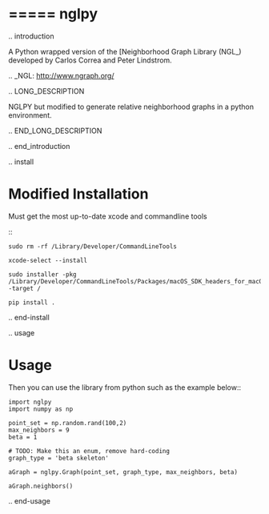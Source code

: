 =====
nglpy
=====

.. introduction

A Python wrapped version of the [Neighborhood Graph Library
(NGL_) developed by Carlos Correa and Peter Lindstrom.

.. _NGL: http://www.ngraph.org/

.. LONG_DESCRIPTION

NGLPY but modified to generate relative neighborhood graphs in a python environment.

.. END_LONG_DESCRIPTION

.. end_introduction

.. install

Modified Installation
============

Must get the most up-to-date xcode and commandline tools 

::

    sudo rm -rf /Library/Developer/CommandLineTools
    
    xcode-select --install
    
    sudo installer -pkg /Library/Developer/CommandLineTools/Packages/macOS_SDK_headers_for_macOS_10.14.pkg -target /
    
    pip install . 

.. end-install

.. usage

Usage
=====

Then you can use the library from python such as the example below::

    import nglpy
    import numpy as np

    point_set = np.random.rand(100,2)
    max_neighbors = 9
    beta = 1

    # TODO: Make this an enum, remove hard-coding
    graph_type = 'beta skeleton'

    aGraph = nglpy.Graph(point_set, graph_type, max_neighbors, beta)

    aGraph.neighbors()

.. end-usage
